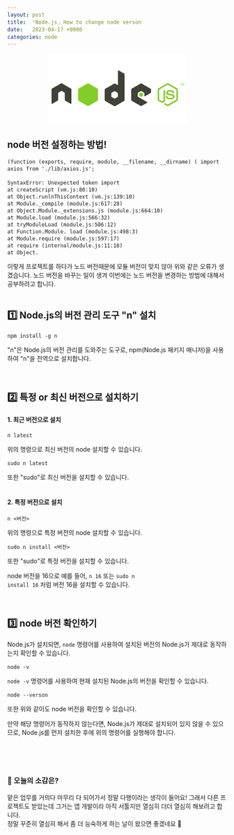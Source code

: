```yaml
---
layout: post
title:  ⌜Node.js⌟ How to change node verson
date:   2023-04-17 +0900
categories: node
---
```



<center>
  <img src="https://github.com/201960003/study_blog/blob/main/img/post7/nodejs.png?raw=true" alt="main 사진">
</center>

## node 버전 설정하는 방법!

```
(function (exports, require, module, __filename, __dirname) ( import axios from './lib/axios.js';

SyntaxError: Unexpected token import
at createScript (vm.js:80:10)
at Object.runlnThisContext (vm.js:139:10)
at Module._compile (module.js:617:28)
at Object.Module._extensions.js (module.js:664:10)
at Module.load (module.js:566:32)
at tryModuleLoad (module.js:506:12)
at Function.Module. load (module.js:498:3)
at Module.require (module.js:597:17)
at require (internal/module.js:11:18)
at Object.
```

이렇게 프로젝트를 하다가 노드 버전때문에 모듈 버전이 맞지 않아 위와 같은 오류가 생겼습니다. 노드 버전을 바꾸는 일이 생겨 이번에는 노드 버전을 변경하는 방법에 대해서 공부하려고 합니다.
<br>
<br>


## 1️⃣ Node.js의 버전 관리 도구 "n" 설치

```
npm install -g n
```
"n"은 Node.js의 버전 관리를 도와주는 도구로, npm(Node.js 패키지 매니저)을 사용하여 "n"을 전역으로 설치합니다.
<br>
<br>
<br>

## 2️⃣ 특정 or 최신 버전으로 설치하기

#### 1. 최근 버전으로 설치
```
n latest
```

위의 명령으로 최신 버전의 node 설치할 수 있습니다.

```
sudo n latest
```

또한 "sudo"로 최신 버전을 설치할 수 있습니다.
<br>
<br>

#### 2. 특정 버전으로 설치
```
n <버전>
```

위의 명령으로 특정 버전의 node 설치할 수 있습니다.

```
sudo n install <버전>
```

또한 "sudo"로 특정 버전을 설치할 수 있습니다.

node 버전을 16으로 예를 들어,
<code>n 16</code> 또는 <code>sudo n install 16</code> 처럼 버전 16을 설치할 수 있습니다.
<br>
<br>
<br>


## 3️⃣ node 버전 확인하기

Node.js가 설치되면, <code>node</code> 명령어를 사용하여 설치된 버전의 Node.js가 제대로 동작하는지 확인할 수 있습니다.<br>
```
node -v
```
<code>node -v</code> 명령어를 사용하여 현재 설치된 Node.js의 버전을 확인할 수 있습니다.
```
node --verson
```
또한 위와 같이도 node 버전을 확인할 수 있습니다.<br>


만약 해당 명령어가 동작하지 않는다면, Node.js가 제대로 설치되어 있지 않을 수 있으므로, Node.js를 먼저 설치한 후에 위의 명령어를 실행해야 합니다. 

<br>
<br>
<br>





### 🧐 오늘의 소감은?
맡은 업무를 거의다 마무리 다 되어가서 정말 다행이라는 생각이 들어요! 그래서 다른 프로젝트도 받았는데 그거는 앱 개발이라 아직 서툴지만 열심히 더더 열심히 해보려고 합니다.<br>
정말 꾸준히 열심히 해서 좀 더 능숙하게 하는 날이 왔으면 좋겠네요 🙂

